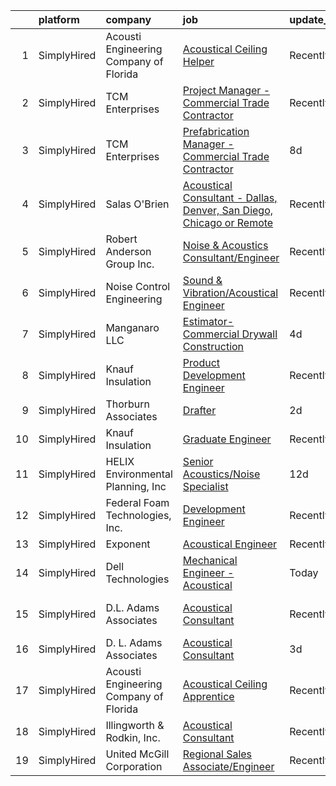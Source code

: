 

|    | platform    | company                                | job                                                                                                                                                                                     | update_time   | location                     |
|---:|:------------|:---------------------------------------|:----------------------------------------------------------------------------------------------------------------------------------------------------------------------------------------|:--------------|:-----------------------------|
|  1 | SimplyHired | Acousti Engineering Company of Florida | [Acoustical Ceiling Helper](https://www.simplyhired.com/job/v5Jp_0YuJSJU-HTWb2gSD60OYOwsV1iUG4QZ2COLte8cfn1f4DhXfg?q=acoustical+engineering)                                            | Recently      | Tallahassee, FL +4 locations |
|  2 | SimplyHired | TCM Enterprises                        | [Project Manager - Commercial Trade Contractor](https://www.simplyhired.com/job/70ZguntAgweg-g0dyY4sbyO4nsEgWr1D_fBwazJ-fuM5dFYKzGWwHw?q=acoustical+engineering)                        | Recently      | Fayetteville, AR             |
|  3 | SimplyHired | TCM Enterprises                        | [Prefabrication Manager - Commercial Trade Contractor](https://www.simplyhired.com/job/hkoMpyDqmLVvQoizfpx17PXEUh6YGbzR52OBfLFryOJAixbkwzHiOw?q=acoustical+engineering)                 | 8d            | Fayetteville, AR             |
|  4 | SimplyHired | Salas O'Brien                          | [Acoustical Consultant - Dallas, Denver, San Diego, Chicago or Remote](https://www.simplyhired.com/job/d4cNh8a4lplrH95BcLX3o6-nYPdxkXlzHn1oPHsHyNeNTuakpUvkMw?q=acoustical+engineering) | Recently      | United States                |
|  5 | SimplyHired | Robert Anderson Group Inc.             | [Noise & Acoustics Consultant/Engineer](https://www.simplyhired.com/job/3RQyZ2epzGM_J7msygI1rKSrCCt5vftupBGmy5O7vl85YaWUn7J1Hw?q=acoustical+engineering)                                | Recently      | Dearborn, MI                 |
|  6 | SimplyHired | Noise Control Engineering              | [Sound & Vibration/Acoustical Engineer](https://www.simplyhired.com/job/CDceFb5v_j1NCLBATcrmv4bMydXPH2pI1EIle-yEFeglI5YMjWrWuA?q=acoustical+engineering)                                | Recently      | Billerica, MA                |
|  7 | SimplyHired | Manganaro LLC                          | [Estimator- Commercial Drywall Construction](https://www.simplyhired.com/job/BXoulhjnSsEOkatRDt3W4URiuApt_JdFBqwocwuPX_JY47c0bbv4fA?q=acoustical+engineering)                           | 4d            | Nashville, TN                |
|  8 | SimplyHired | Knauf Insulation                       | [Product Development Engineer](https://www.simplyhired.com/job/iScZ4AdYZ8lYoHGtGa-5r7do-VmnP1WHcSCuhfZ92-gJI3Fy-65wrQ?q=acoustical+engineering)                                         | Recently      | Shelbyville, IN              |
|  9 | SimplyHired | Thorburn Associates                    | [Drafter](https://www.simplyhired.com/job/TyfoIjtJhtFdtPLb0e6pFUx6-gTxFwAbO2au57gkQ002E83bH1g44A?q=acoustical+engineering)                                                              | 2d            | Remote                       |
| 10 | SimplyHired | Knauf Insulation                       | [Graduate Engineer](https://www.simplyhired.com/job/a95HltBvP575E1KG8rba71ls00HRACJjnTnWy5q8Tyu3w3gedmOZZg?q=acoustical+engineering)                                                    | Recently      | Shasta Lake, CA              |
| 11 | SimplyHired | HELIX Environmental Planning, Inc      | [Senior Acoustics/Noise Specialist](https://www.simplyhired.com/job/pHyXr6qyJNHCpZgVk266hUO_BUKtifM7BvJKUL5jtx3brSANuu002w?q=acoustical+engineering)                                    | 12d           | San Diego, CA                |
| 12 | SimplyHired | Federal Foam Technologies, Inc.        | [Development Engineer](https://www.simplyhired.com/job/OZRL5QxFyiVH1G9AWySM02YHcEKgtv3NlEZpMASq0VP6DsB2Xse8nA?q=acoustical+engineering)                                                 | Recently      | New Richmond, WI             |
| 13 | SimplyHired | Exponent                               | [Acoustical Engineer](https://www.simplyhired.com/job/nMy82zE1F-azJoMBlwlsWpvjOaLhPcZvJxPU7KQIycRYMIdhZk4m3w?q=acoustical+engineering)                                                  | Recently      | Denver, CO                   |
| 14 | SimplyHired | Dell Technologies                      | [Mechanical Engineer - Acoustical](https://www.simplyhired.com/job/HJs3dL-Ojush7iU1BaOlkgGz9KtiYUxQ4rhXeLj2clY2lrD56k-yEw?q=acoustical+engineering)                                     | Today         | Round Rock, TX               |
| 15 | SimplyHired | D.L. Adams Associates                  | [Acoustical Consultant](https://www.simplyhired.com/job/Vc4IMLST58vgPqm1MAke1kcr2yg4_K4cjBp_JKNhoB_GM7z42JC8NA?q=acoustical+engineering)                                                | Recently      | Kailua, HI +1 location       |
| 16 | SimplyHired | D. L. Adams Associates                 | [Acoustical Consultant](https://www.simplyhired.com/job/HI-IeHWZtAqndrSQAgPwavxyevDypZ5pjh6WXT_rSQ-8mcOV8NGFLA?q=acoustical+engineering)                                                | 3d            | Remote                       |
| 17 | SimplyHired | Acousti Engineering Company of Florida | [Acoustical Ceiling Apprentice](https://www.simplyhired.com/job/DgX4ksdWI8iOVl99FEu9vWiXEr4rmVhWDZU0zrOWCE9gnqKRahlX1w?q=acoustical+engineering)                                        | Recently      | Alachua, FL +3 locations     |
| 18 | SimplyHired | Illingworth & Rodkin, Inc.             | [Acoustical Consultant](https://www.simplyhired.com/job/Jb8Whjjq6LlCyQZYP26GoZOKPYIG-nU40s1XhZBY6EWoJfk0qN6TnQ?q=acoustical+engineering)                                                | Recently      | Cotati, CA                   |
| 19 | SimplyHired | United McGill Corporation              | [Regional Sales Associate/Engineer](https://www.simplyhired.com/job/erzqPpOpfN4lNZLEJxygJw8l_yKxAEmdW5lkxPkWahKY0pacTJR12g?q=acoustical+engineering)                                    | Recently      | Dallas-Fort Worth, TX        |
